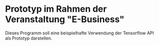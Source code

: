 # Prototyp im Rahmen der Veranstaltung "E-Business"

Dieses Programm soll eine beispielhafte Verwendung der Tensorflow API als Prototyp darstellen.
